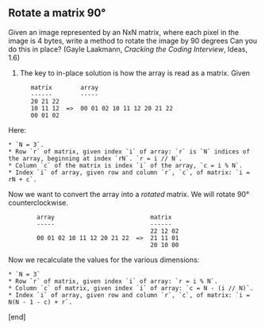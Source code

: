 ## Rotate a matrix 90°

Given an image represented by an NxN matrix, where each pixel in the image is 4 bytes, write a method to rotate the image by 90 degrees Can you do this in place? (Gayle Laakmann, _Cracking the Coding Interview_, Ideas, 1.6)

  1. The key to in-place solution is how the array is read as a matrix. Given


            matrix        array
            ------        -----
            20 21 22
            10 11 12  =>  00 01 02 10 11 12 20 21 22
            00 01 02      

  Here:

    * `N = 3`. 
    * Row `r` of matrix, given index `i` of array: `r` is `N` indices of the array, beginning at index `rN`. `r = i // N`.
    * Column `c` of the matrix is index `i` of the array, `c = i % N`. 
    * Index `i` of array, given row and column `r`, `c`, of matrix: `i = rN + c`.

  Now we want to convert the array into a _rotated_ matrix. We will rotate 90° counterclockwise.

            array                           matrix
            -----                           ------
                                            22 12 02
            00 01 02 10 11 12 20 21 22  =>  21 11 01
                                            20 10 00

  Now we recalculate the values for the various dimensions:

    * `N = 3`
    * Row `r` of matrix, given index `i` of array: `r = i % N`.
    * Column `c` of matrix, given index `i` of array: `c = N - (i // N)`.
    * Index `i` of array, given row and column `r`, `c`, of matrix: `i = N(N - 1 - c) + r`.

[end]